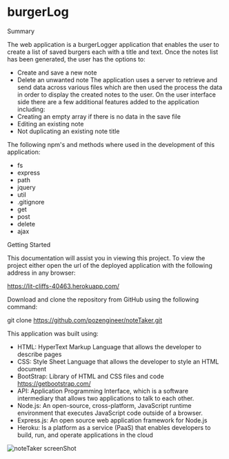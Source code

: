 # burgerLog

Summary

The web application is a burgerLogger application that enables the user to create a list of saved
burgers each with a title and text. Once the notes list has been generated, the user has the
options to:
- Create and save a new note
- Delete an unwanted note
The application uses a server to retrieve and send data across various files which are then used
the process the data in order to display the created notes to the user. On the user interface side
there are a few additional features added to the application including:
- Creating an empty array if there is no data in the save file
- Editing an existing note
- Not duplicating an existing note title

The following npm's and methods where used in the development of this application:
- fs
- express
- path
- jquery
- util
- .gitignore
- get
- post
- delete
- ajax

Getting Started

This documentation will assist you in viewing this project. To view the project either open
the url of the deployed application with the following address in any browser:

https://lit-cliffs-40463.herokuapp.com/

Download and clone the repository from GitHub using the following command:

git clone https://github.com/pozengineer/noteTaker.git

This application was built using:
- HTML: HyperText Markup Language that allows the developer to describe pages
- CSS: Style Sheet Language that allows the developer to style an HTML document
- BootStrap: Library of HTML and CSS files and code https://getbootstrap.com/
- API: Application Programming Interface, which is a software intermediary that
  allows two applications to talk to each other.
- Node.js: An open-source, cross-platform, JavaScript runtime environment that
  executes JavaScript code outside of a browser.
- Express.js: An open source web application framework for Node.js
- Heroku: Is a platform as a service (PaaS) that enables developers to build, run,
  and operate applications in the cloud

![noteTaker screenShot](public/assets/images/noteTaker01.jpg)